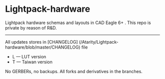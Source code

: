 Lightpack-hardware
==================

Lightpack hardware schemas and layouts in CAD Eagle 6+ . This repo is private by reason of R&amp;D.

-------------------------
All updates stores in [CHANGELOG] (/Atarity/Lightpack-hardware/blob/master/CHANGELOG) file
* L &mdash; LUT version
* T &mdash; Taiwan version

No GERBERs, no backups. All forks and derivatives in the branches.